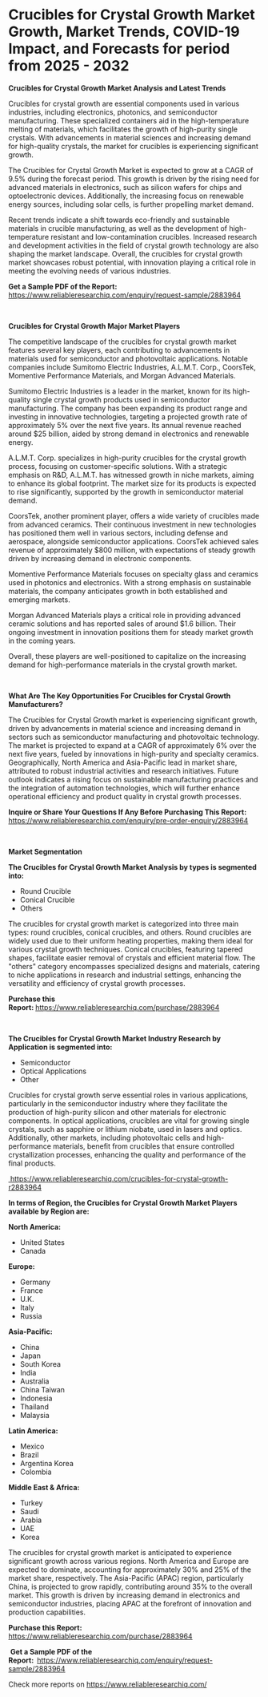 <p><h1>Crucibles for Crystal Growth Market Growth, Market Trends, COVID-19 Impact, and Forecasts for period from 2025 - 2032</h1></p><p><strong>Crucibles for Crystal Growth Market Analysis and Latest Trends</strong></p>
<p><p>Crucibles for crystal growth are essential components used in various industries, including electronics, photonics, and semiconductor manufacturing. These specialized containers aid in the high-temperature melting of materials, which facilitates the growth of high-purity single crystals. With advancements in material sciences and increasing demand for high-quality crystals, the market for crucibles is experiencing significant growth.</p><p>The Crucibles for Crystal Growth Market is expected to grow at a CAGR of 9.5% during the forecast period. This growth is driven by the rising need for advanced materials in electronics, such as silicon wafers for chips and optoelectronic devices. Additionally, the increasing focus on renewable energy sources, including solar cells, is further propelling market demand. </p><p>Recent trends indicate a shift towards eco-friendly and sustainable materials in crucible manufacturing, as well as the development of high-temperature resistant and low-contamination crucibles. Increased research and development activities in the field of crystal growth technology are also shaping the market landscape. Overall, the crucibles for crystal growth market showcases robust potential, with innovation playing a critical role in meeting the evolving needs of various industries.</p></p>
<p><strong>Get a Sample PDF of the Report:&nbsp;</strong> <a href="https://www.reliableresearchiq.com/enquiry/request-sample/2883964?utm_campaign=2883&utm_medium=2&utm_source=Github&utm_content=ia&utm_term=13032025&utm_id=crucibles-for-crystal-growth">https://www.reliableresearchiq.com/enquiry/request-sample/2883964</a></p>
<p>&nbsp;</p>
<p><strong>Crucibles for Crystal Growth Major Market Players</strong></p>
<p><p>The competitive landscape of the crucibles for crystal growth market features several key players, each contributing to advancements in materials used for semiconductor and photovoltaic applications. Notable companies include Sumitomo Electric Industries, A.L.M.T. Corp., CoorsTek, Momentive Performance Materials, and Morgan Advanced Materials.</p><p>Sumitomo Electric Industries is a leader in the market, known for its high-quality single crystal growth products used in semiconductor manufacturing. The company has been expanding its product range and investing in innovative technologies, targeting a projected growth rate of approximately 5% over the next five years. Its annual revenue reached around $25 billion, aided by strong demand in electronics and renewable energy.</p><p>A.L.M.T. Corp. specializes in high-purity crucibles for the crystal growth process, focusing on customer-specific solutions. With a strategic emphasis on R&D, A.L.M.T. has witnessed growth in niche markets, aiming to enhance its global footprint. The market size for its products is expected to rise significantly, supported by the growth in semiconductor material demand.</p><p>CoorsTek, another prominent player, offers a wide variety of crucibles made from advanced ceramics. Their continuous investment in new technologies has positioned them well in various sectors, including defense and aerospace, alongside semiconductor applications. CoorsTek achieved sales revenue of approximately $800 million, with expectations of steady growth driven by increasing demand in electronic components.</p><p>Momentive Performance Materials focuses on specialty glass and ceramics used in photonics and electronics. With a strong emphasis on sustainable materials, the company anticipates growth in both established and emerging markets.</p><p>Morgan Advanced Materials plays a critical role in providing advanced ceramic solutions and has reported sales of around $1.6 billion. Their ongoing investment in innovation positions them for steady market growth in the coming years. </p><p>Overall, these players are well-positioned to capitalize on the increasing demand for high-performance materials in the crystal growth market.</p></p>
<p>&nbsp;</p>
<p><strong>What Are The Key Opportunities For Crucibles for Crystal Growth Manufacturers?</strong></p>
<p><p>The Crucibles for Crystal Growth market is experiencing significant growth, driven by advancements in material science and increasing demand in sectors such as semiconductor manufacturing and photovoltaic technology. The market is projected to expand at a CAGR of approximately 6% over the next five years, fueled by innovations in high-purity and specialty ceramics. Geographically, North America and Asia-Pacific lead in market share, attributed to robust industrial activities and research initiatives. Future outlook indicates a rising focus on sustainable manufacturing practices and the integration of automation technologies, which will further enhance operational efficiency and product quality in crystal growth processes.</p></p>
<p><strong>Inquire or Share Your Questions If Any Before Purchasing This Report:</strong> <a href="https://www.reliableresearchiq.com/enquiry/pre-order-enquiry/2883964?utm_campaign=2883&utm_medium=2&utm_source=Github&utm_content=ia&utm_term=13032025&utm_id=crucibles-for-crystal-growth">https://www.reliableresearchiq.com/enquiry/pre-order-enquiry/2883964</a></p>
<p>&nbsp;</p>
<p><strong>Market Segmentation</strong></p>
<p><strong>The Crucibles for Crystal Growth Market Analysis by types is segmented into:</strong></p>
<p><ul><li>Round Crucible</li><li>Conical Crucible</li><li>Others</li></ul></p>
<p><p>The crucibles for crystal growth market is categorized into three main types: round crucibles, conical crucibles, and others. Round crucibles are widely used due to their uniform heating properties, making them ideal for various crystal growth techniques. Conical crucibles, featuring tapered shapes, facilitate easier removal of crystals and efficient material flow. The "others" category encompasses specialized designs and materials, catering to niche applications in research and industrial settings, enhancing the versatility and efficiency of crystal growth processes.</p></p>
<p><strong>Purchase this Report:&nbsp;</strong><a href="https://www.reliableresearchiq.com/purchase/2883964?utm_campaign=2883&utm_medium=2&utm_source=Github&utm_content=ia&utm_term=13032025&utm_id=crucibles-for-crystal-growth">https://www.reliableresearchiq.com/purchase/2883964</a></p>
<p>&nbsp;</p>
<p><strong>The Crucibles for Crystal Growth Market Industry Research by Application is segmented into:</strong></p>
<p><ul><li>Semiconductor</li><li>Optical Applications</li><li>Other</li></ul></p>
<p><p>Crucibles for crystal growth serve essential roles in various applications, particularly in the semiconductor industry where they facilitate the production of high-purity silicon and other materials for electronic components. In optical applications, crucibles are vital for growing single crystals, such as sapphire or lithium niobate, used in lasers and optics. Additionally, other markets, including photovoltaic cells and high-performance materials, benefit from crucibles that ensure controlled crystallization processes, enhancing the quality and performance of the final products.</p></p>
<p><a href="https://www.reliableresearchiq.com/crucibles-for-crystal-growth-r2883964?utm_campaign=2883&utm_medium=2&utm_source=Github&utm_content=ia&utm_term=13032025&utm_id=crucibles-for-crystal-growth">&nbsp;https://www.reliableresearchiq.com/crucibles-for-crystal-growth-r2883964</a></p>
<p><strong>In terms of Region, the Crucibles for Crystal Growth Market Players available by Region are:</strong></p>
<p>
    <p> <strong> North America: </strong>
        <ul>
            <li>United States</li>
            <li>Canada</li>
        </ul>
        </p> 
    <p> <strong> Europe: </strong>
        <ul>
            <li>Germany</li>
            <li>France</li>
            <li>U.K.</li>
            <li>Italy</li>
            <li>Russia</li>
        </ul>
        </p> 
    <p> <strong> Asia-Pacific: </strong>
        <ul>
            <li>China</li>
            <li>Japan</li>
            <li>South Korea</li>
            <li>India</li>
            <li>Australia</li>
            <li>China Taiwan</li>
            <li>Indonesia</li>
            <li>Thailand</li>
            <li>Malaysia</li>
        </ul>
        </p> 
    <p> <strong> Latin America: </strong>
        <ul>
            <li>Mexico</li>
            <li>Brazil</li>
            <li>Argentina Korea</li>
            <li>Colombia</li>
        </ul>
        </p> 
    <p> <strong> Middle East & Africa: </strong>
        <ul>
            <li>Turkey</li>
            <li>Saudi</li>
            <li>Arabia</li>
            <li>UAE</li>
            <li>Korea</li>
        </ul>
    </p>
    </p>
<p><p>The crucibles for crystal growth market is anticipated to experience significant growth across various regions. North America and Europe are expected to dominate, accounting for approximately 30% and 25% of the market share, respectively. The Asia-Pacific (APAC) region, particularly China, is projected to grow rapidly, contributing around 35% to the overall market. This growth is driven by increasing demand in electronics and semiconductor industries, placing APAC at the forefront of innovation and production capabilities.</p></p>
<p><strong>Purchase this Report: </strong><a href="https://www.reliableresearchiq.com/purchase/2883964?utm_campaign=2883&utm_medium=2&utm_source=Github&utm_content=ia&utm_term=13032025&utm_id=crucibles-for-crystal-growth">https://www.reliableresearchiq.com/purchase/2883964</a></p>
<p>&nbsp;<strong>Get a Sample PDF of the Report:&nbsp;&nbsp;</strong><a href="https://www.reliableresearchiq.com/enquiry/request-sample/2883964?utm_campaign=2883&utm_medium=2&utm_source=Github&utm_content=ia&utm_term=13032025&utm_id=crucibles-for-crystal-growth">https://www.reliableresearchiq.com/enquiry/request-sample/2883964</a></p>
<p><strong></strong></p>
<p>Check more reports on <a href="https://www.reliableresearchiq.com/?utm_campaign=2883&utm_medium=2&utm_source=Github&utm_content=ia&utm_term=13032025&utm_id=crucibles-for-crystal-growth">https://www.reliableresearchiq.com/</a></p>